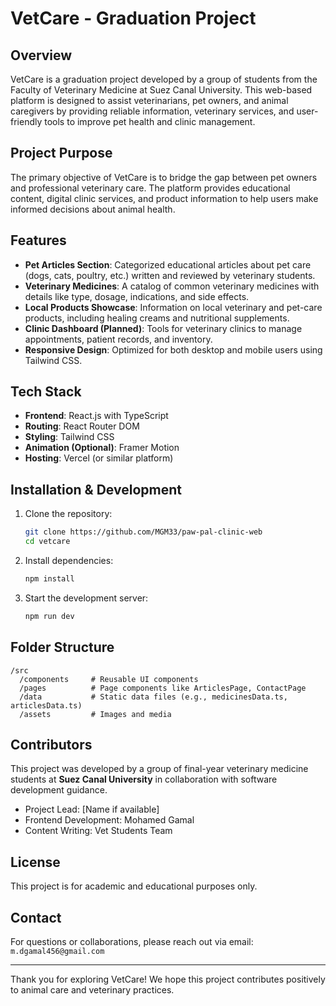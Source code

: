# VetCare - Graduation Project

## Overview

VetCare is a graduation project developed by a group of students from the Faculty of Veterinary Medicine at Suez Canal University. This web-based platform is designed to assist veterinarians, pet owners, and animal caregivers by providing reliable information, veterinary services, and user-friendly tools to improve pet health and clinic management.

## Project Purpose

The primary objective of VetCare is to bridge the gap between pet owners and professional veterinary care. The platform provides educational content, digital clinic services, and product information to help users make informed decisions about animal health.

## Features

- **Pet Articles Section**: Categorized educational articles about pet care (dogs, cats, poultry, etc.) written and reviewed by veterinary students.
- **Veterinary Medicines**: A catalog of common veterinary medicines with details like type, dosage, indications, and side effects.
- **Local Products Showcase**: Information on local veterinary and pet-care products, including healing creams and nutritional supplements.
- **Clinic Dashboard (Planned)**: Tools for veterinary clinics to manage appointments, patient records, and inventory.
- **Responsive Design**: Optimized for both desktop and mobile users using Tailwind CSS.

## Tech Stack

- **Frontend**: React.js with TypeScript
- **Routing**: React Router DOM
- **Styling**: Tailwind CSS
- **Animation (Optional)**: Framer Motion
- **Hosting**: Vercel (or similar platform)

## Installation & Development

1. Clone the repository:
   ```bash
   git clone https://github.com/MGM33/paw-pal-clinic-web
   cd vetcare
   ```
2. Install dependencies:
   ```bash
   npm install
   ```
3. Start the development server:
   ```bash
   npm run dev
   ```

## Folder Structure

```
/src
  /components     # Reusable UI components
  /pages          # Page components like ArticlesPage, ContactPage
  /data           # Static data files (e.g., medicinesData.ts, articlesData.ts)
  /assets         # Images and media
```

## Contributors

This project was developed by a group of final-year veterinary medicine students at **Suez Canal University** in collaboration with software development guidance.

- Project Lead: [Name if available]
- Frontend Development: Mohamed Gamal
- Content Writing: Vet Students Team

## License

This project is for academic and educational purposes only.

## Contact

For questions or collaborations, please reach out via email: `m.dgamal456@gmail.com`

---

Thank you for exploring VetCare! We hope this project contributes positively to animal care and veterinary practices.

